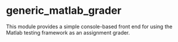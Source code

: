 # generic_matlab_grader
This module provides a simple console-based front end for using the Matlab testing framework as an assignment grader.
